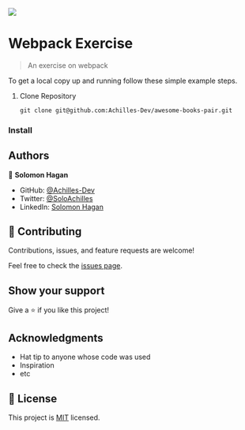 ![](https://img.shields.io/badge/Microverse-blueviolet)

# Webpack Exercise

> An exercise on webpack

To get a local copy up and running follow these simple example steps.

1. Clone Repository 
   ```
   git clone git@github.com:Achilles-Dev/awesome-books-pair.git
   ```

### Install


## Authors

👤 **Solomon Hagan**

- GitHub: [@Achilles-Dev](https://github.com/Achilles-Dev/)
- Twitter: [@SoloAchilles](https://twitter.com/SoloAchilles/)
- LinkedIn: [Solomon Hagan](https://www.linkedin.com/in/solomon-hagan-b51693138/)

## 🤝 Contributing

Contributions, issues, and feature requests are welcome!

Feel free to check the [issues page](../../issues/).

## Show your support

Give a ⭐️ if you like this project!

## Acknowledgments

- Hat tip to anyone whose code was used
- Inspiration
- etc

## 📝 License

This project is [MIT](./MIT.md) licensed.
